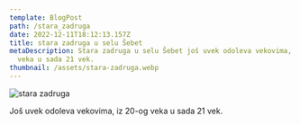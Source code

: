 ```yaml
---
template: BlogPost
path: /stara_zadruga
date: 2022-12-11T18:12:13.157Z
title: stara zadruga u selu Šebet
metaDescription: Stara zadruga u selu Šebet još uvek odoleva vekovima, iz 20-og
  veka u sada 21 vek.
thumbnail: /assets/stara-zadruga.webp
---
```

![stara zadruga](/assets/stara-zadruga.webp "stara zadruga")

Još uvek odoleva vekovima, iz 20-og veka u sada 21 vek. 

<script async defer crossorigin="anonymous" src="https://connect.facebook.net/sr_RS/sdk.js#xfbml=1&version=v15.0" nonce="kBVKQvGP"></script>

<div class="fb-comments" data-href="https://shebet3.netlify.app" data-width="" data-numposts="5"></div>